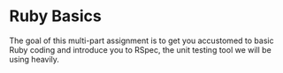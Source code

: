 Ruby Basics
=================

The goal of this multi-part assignment is to get you accustomed to basic
Ruby coding and introduce you to RSpec, the unit testing tool we will be
using heavily.